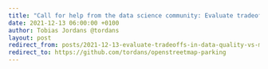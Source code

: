 ```yaml
---
title: "Call for help from the data science community: Evaluate tradeoffs in data quality for mapping parking data in OSM"
date: 2021-12-13 06:00:00 +0100
author: Tobias Jordans @tordans
layout: post
redirect_from: posts/2021-12-13-evaluate-tradeoffs-in-data-quality-vs-mapping-details
redirect_to: https://github.com/tordans/openstreetmap-parking
---
```

